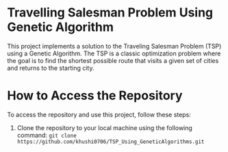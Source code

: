 # Travelling Salesman Problem Using Genetic Algorithm
This project implements a solution to the Traveling Salesman Problem (TSP) using a Genetic Algorithm. The TSP is a classic optimization problem where the goal is to find the shortest possible route that visits a given set of cities and returns to the starting city.

# How to Access the Repository

To access the repository and use this project, follow these steps:

1. Clone the repository to your local machine using the following command:
`git clone https://github.com/khushi0706/TSP_Using_GeneticAlgorithms.git`




